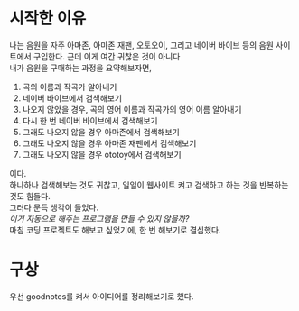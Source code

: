 시작한 이유
=====
나는 음원을 자주 아마존, 아마존 재팬, 오토오이, 그리고 네이버 바이브 등의 음원 사이트에서 구입한다. 근데 이게 여간 귀찮은 것이 아니다
<br> 내가 음원을 구매하는 과정을 요약해보자면,
<ol>
  <li>곡의 이름과 작곡가 알아내기</li>
  <li>네이버 바이브에서 검색해보기</li>
  <li>나오지 않았을 경우, 곡의 영어 이름과 작곡가의 영어 이름 알아내기</li>
  <li>다시 한 번 네이버 바이브에서 검색해보기</li>
  <li>그래도 나오지 않을 경우 아마존에서 검색해보기</li>
  <li>그래도 나오지 않을 경우 아마존 재팬에서 검색해보기</li>
  <li>그래도 나오지 않을 경우 ototoy에서 검색해보기</li>
</ol>
이다.
<br>하나하나 검색해보는 것도 귀찮고, 일일이 웹사이트 켜고 검색하고 하는 것을 반복하는 것도 힘들다.
<br>그러다 문득 생각이 들었다.
<br><i>이거 자동으로 해주는 프로그램을 만들 수 있지 않을까?</i>
<br>마침 코딩 프로젝트도 해보고 싶었기에, 한 번 해보기로 결심했다.

구상
=====
우선 goodnotes를 켜서 아이디어를 정리해보기로 했다.
